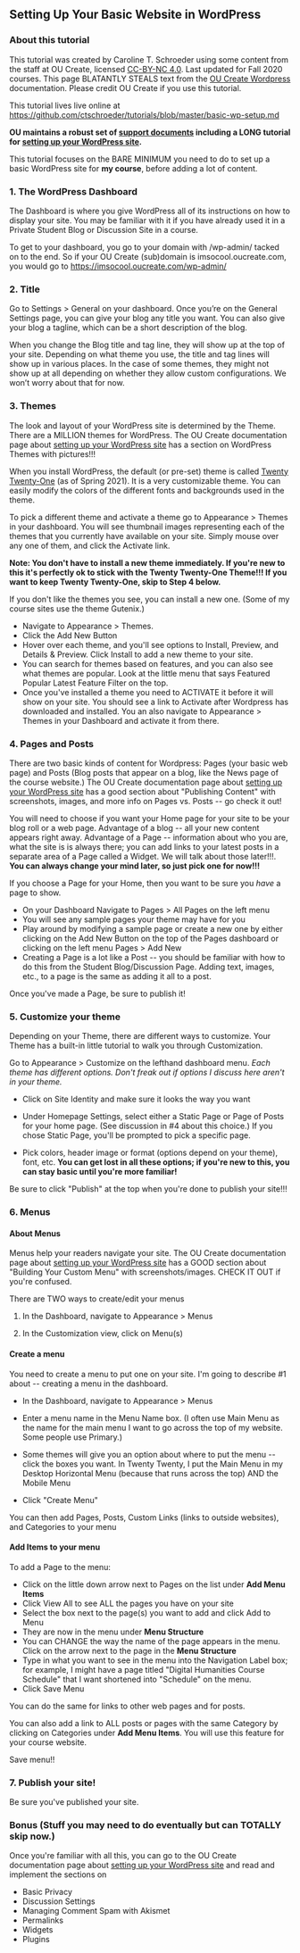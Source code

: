 ## Setting Up Your Basic Website in WordPress

### About this tutorial

This tutorial was created by Caroline T. Schroeder using some content from the staff at OU Create, licensed [CC-BY-NC 4.0](https://creativecommons.org/licenses/by-nc/4.0/). Last updated for Fall 2020 courses.  This page BLATANTLY STEALS text from the [OU Create Wordpress](https://create.ou.edu/docs/web-apps/wordpress/) documentation. Please credit OU Create if you use this tutorial.

This tutorial lives live online at https://github.com/ctschroeder/tutorials/blob/master/basic-wp-setup.md

**OU maintains a robust set of [support documents](https://create.ou.edu/docs/) including a LONG tutorial for [setting up your WordPress site](https://create.ou.edu/docs/web-apps/wordpress/).**

This tutorial focuses on the BARE MINIMUM you need to do to set up a basic WordPress site for **my course**, before adding a lot of content.

### 1. The WordPress Dashboard

The Dashboard is where you give WordPress all of its instructions on how to display your site.  You may be familiar with it if you have already used it in a Private Student Blog or Discussion Site in a course.

To get to your dashboard, you go to your domain with /wp-admin/ tacked on to the end.  So if your OU Create (sub)domain is imsocool.oucreate.com, you would go to https://imsocool.oucreate.com/wp-admin/

### 2. Title

Go to Settings > General on your dashboard. Once you’re on the General Settings page, you can give your blog any title you want. You can also give your blog a tagline, which can be a short description of the blog.

When you change the Blog title and tag line, they will show up at the top of your site. Depending on what theme you use, the title and tag lines will show up in various places. In the case of some themes, they might not show up at all depending on whether they allow custom configurations. We won’t worry about that for now.

### 3. Themes

The look and layout of your WordPress site is determined by the Theme.  There are a MILLION themes for WordPress. The OU Create documentation page about [setting up your WordPress site](https://create.ou.edu/docs/web-apps/wordpress/) has a section on WordPress Themes with pictures!!!

When you install WordPress, the default (or pre-set) theme is called [Twenty Twenty-One](https://wordpress.org/themes/twentytwentyone/) (as of Spring 2021). It is a very customizable theme. You can easily modify the colors of the different fonts and backgrounds used in the theme.

To pick a different theme and activate a theme go to Appearance > Themes in your dashboard.  You will see thumbnail images representing each of the themes that you currently have available on your site. Simply mouse over any one of them, and click the Activate link.

**Note: You don't have to install a new theme immediately. If you're new to this it's perfectly ok to stick with the Twenty Twenty-One Theme!!! If you want to keep Twenty Twenty-One, skip to Step 4 below.**

If you don't like the themes you see, you can install a new one. (Some of my course sites use the theme Gutenix.)

- Navigate to Appearance > Themes. 
- Click the Add New Button
- Hover over each theme, and you'll see options to Install, Preview, and Details & Preview. Click Install to add a new theme to your site.
- You can search for themes based on features, and you can also see what themes are popular. Look at the little menu that says Featured Popular Latest Feature Filter on the top.
- Once you've installed a theme you need to ACTIVATE it before it will show on your site.  You should see a link to Activate after Wordpress has downloaded and installed. You an also navigate to Appearance > Themes in your Dashboard and activate it from there.

### 4. Pages and Posts

There are two basic kinds of content for Wordpress: Pages (your basic web page) and Posts (Blog posts that appear on a blog, like the News page of the course website.) The OU Create documentation page about [setting up your WordPress site](https://create.ou.edu/docs/web-apps/wordpress/) has a good section about "Publishing Content" with screenshots, images, and more info on Pages vs. Posts -- go check it out!

You will need to choose if you want your Home page for your site to be your blog roll or a web page. Advantage of a blog -- all your new content appears right away. Advantage of a Page -- information about who you are, what the site is is always there; you can add links to your latest posts in a separate area of a Page called a Widget. We will talk about those later!!!. **You can always change your mind later, so just pick one for now!!!**

If you choose a Page for your Home, then you want to be sure you *have* a page to show. 
- On your Dashboard Navigate to Pages > All Pages on the left menu 
- You will see any sample pages your theme may have for you
- Play around by modifying a sample page or create a new one by either clicking on the Add New Button on the top of the Pages dashboard or clicking on the left menu Pages > Add New
- Creating a Page is a lot like a Post -- you should be familiar with how to do this from the Student Blog/Discussion Page. Adding text, images, etc., to a page is the same as adding it all to a post.

Once you've made a Page, be sure to publish it! 

### 5. Customize your theme

Depending on your Theme, there are different ways to customize. Your Theme has a built-in little tutorial to walk you through Customization. 

Go to Appearance > Customize on the lefthand dashboard menu. *Each theme has different options. Don't freak out if options I discuss here aren't in your theme.* 

- Click on Site Identity and make sure it looks the way you want

- Under Homepage Settings, select either a Static Page or Page of Posts for your home page. (See discussion in #4 about this choice.) If you chose Static Page, you'll be prompted to pick a specific page.

- Pick colors, header image or format (options depend on your theme), font, etc.  **You can get lost in all these options; if you're new to this, you can stay basic until you're more familiar!**

Be sure to click "Publish" at the top when you're done to publish your site!!!

### 6. Menus

#### About Menus

Menus help your readers navigate your site.  The OU Create documentation page about [setting up your WordPress site](https://create.ou.edu/docs/web-apps/wordpress/) has a GOOD section about "Building Your Custom Menu" with screenshots/images. CHECK IT OUT if you're confused.

There are TWO ways to create/edit your menus

1. In the Dashboard, navigate to Appearance > Menus

2. In the Customization view, click on Menu(s)

#### Create a menu

You need to create a menu to put one on your site. I'm going to describe #1 about -- creating a menu in the dashboard.

- In the Dashboard, navigate to Appearance > Menus

- Enter a menu name in the Menu Name box. (I often use Main Menu as the name for the main menu I want to go across the top of my website. Some people use Primary.)

- Some themes will give you an option about where to put the menu -- click the boxes you want. In Twenty Twenty, I put the Main Menu in my Desktop Horizontal Menu (because that runs across the top) AND the Mobile Menu

- Click "Create Menu"

You can then add Pages, Posts, Custom Links (links to outside websites), and Categories to your menu

#### Add Items to your menu

To add a Page to the menu:

- Click on the little down arrow next to Pages on the list under **Add Menu Items**
- Click View All to see ALL the pages you have on your site
- Select the box next to the page(s) you want to add and click Add to Menu
- They are now in the menu under **Menu Structure**
- You can CHANGE the way the name of the page appears in the menu. Click on the arrow next to the page in the **Menu Structure**
- Type in what you want to see in the menu into the Navigation Label box; for example, I might have a page titled "Digital Humanities Course Schedule" that I want shortened into "Schedule" on the menu. 
- Click Save Menu

You can do the same for links to other web pages and for posts.

You can also add a link to ALL posts or pages with the same Category by clicking on Categories under **Add Menu Items**. You will use this feature for your course website.

Save menu!!

### 7. Publish your site!

Be sure you've published your site.

### Bonus (Stuff you may need to do eventually but can TOTALLY skip now.)
Once you're familiar with all this, you can go to the OU Create documentation page about [setting up your WordPress site](https://create.ou.edu/docs/web-apps/wordpress/) and read and implement the sections on
- Basic Privacy
- Discussion Settings
- Managing Comment Spam with Akismet
- Permalinks
- Widgets
- Plugins
